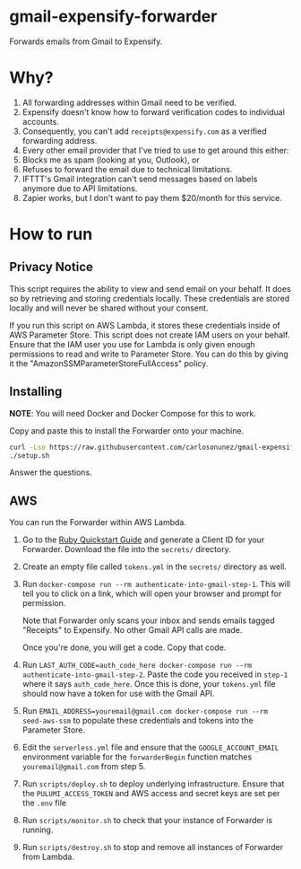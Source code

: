 # gmail-expensify-forwarder

Forwards emails from Gmail to Expensify.

# Why?

1. All forwarding addresses within Gmail need to be verified.
2. Expensify doesn't know how to forward verification codes to individual accounts.
3. Consequently, you can't add `receipts@expensify.com` as a verified forwarding address.
4. Every other email provider that I've tried to use to get around this either:
  1. Blocks me as spam (looking at you, Outlook), or
  2. Refuses to forward the email due to technical limitations.
5. IFTTT's Gmail integration can't send messages based on labels anymore due to API
  limitations.
6. Zapier works, but I don't want to pay them $20/month for this service.

# How to run

## Privacy Notice

This script requires the ability to view and send email on your behalf. It does so by retrieving
and storing credentials locally. These credentials are stored locally and will never be shared without
your consent.

If you run this script on AWS Lambda, it stores these credentials inside of AWS Parameter Store. This
script does not create IAM users on your behalf. Ensure that the IAM user you use for Lambda is only
given enough permissions to read and write to Parameter Store. You can do this by giving it the
"AmazonSSMParameterStoreFullAccess" policy.

## Installing

**NOTE**: You will need Docker and Docker Compose for this to work.

Copy and paste this to install the Forwarder onto your machine.

```sh
curl -Lso https://raw.githubusercontent.com/carlosonunez/gmail-expensify-forwarder/stable/scripts/setup.sh
./setup.sh
```

Answer the questions.


## AWS

You can run the Forwarder within AWS Lambda.

1. Go to the [Ruby Quickstart Guide](https://developers.google.com/gmail/api/quickstart/ruby)
   and generate a Client ID for your Forwarder. Download the file into the `secrets/` directory.

2. Create an empty file called `tokens.yml` in the `secrets/` directory as well.

3. Run `docker-compose run --rm authenticate-into-gmail-step-1`. This will tell you to click on a
   link, which will open your browser and prompt for permission.

   Note that Forwarder only scans your inbox and sends emails tagged "Receipts" to Expensify.
   No other Gmail API calls are made.

   Once you're done, you will get a code. Copy that code.

4. Run `LAST_AUTH_CODE=auth_code_here docker-compose run --rm authenticate-into-gmail-step-2`.
   Paste the code you received in `step-1` where it says
   `auth_code_here`. Once this is done, your `tokens.yml` file should now have
   a token for use with the Gmail API.

5. Run `EMAIL_ADDRESS=youremail@gmail.com docker-compose run --rm seed-aws-ssm` to
   populate these credentials and tokens into the Parameter Store.

6. Edit the `serverless.yml` file and ensure that the `GOOGLE_ACCOUNT_EMAIL`
   environment variable for the `forwarderBegin` function matches `youremail@gmail.com`
   from step 5.

7. Run `scripts/deploy.sh` to deploy underlying infrastructure. Ensure that the
   `PULUMI_ACCESS_TOKEN` and AWS access and secret keys are set per the `.env` file

8. Run `scripts/monitor.sh` to check that your instance of Forwarder is running.

9. Run `scripts/destroy.sh` to stop and remove all instances of Forwarder from Lambda.
